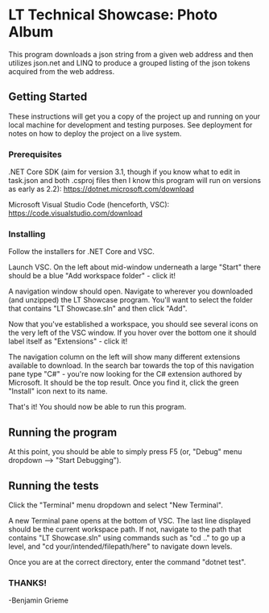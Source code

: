 # LT Technical Showcase: Photo Album

This program downloads a json string from a given web address and then utilizes json.net and LINQ to produce a grouped listing of the json tokens acquired from the web address.

## Getting Started

These instructions will get you a copy of the project up and running on your local machine for development and testing purposes. See deployment for notes on how to deploy the project on a live system.

### Prerequisites

.NET Core SDK (aim for version 3.1, though if you know what to edit in task.json and both .csproj files then I know this program will run on versions as early as 2.2): https://dotnet.microsoft.com/download 

Microsoft Visual Studio Code (henceforth, VSC): https://code.visualstudio.com/download

### Installing

Follow the installers for .NET Core and VSC.

Launch VSC. On the left about mid-window underneath a large "Start" there should be a blue "Add workspace folder" - click it!

A navigation window should open. Navigate to wherever you downloaded (and unzipped) the LT Showcase program. You'll want to select the folder that contains "LT Showcase.sln" and then click "Add".

Now that you've established a workspace, you should see several icons on the very left of the VSC window. If you hover over the bottom one it should label itself as "Extensions" - click it!

The navigation column on the left will show many different extensions available to download. In the search bar towards the top of this navigation pane type "C#" - you're now looking for the C# extension authored by Microsoft. It should be the top result. Once you find it, click the green "Install" icon next to its name.

That's it! You should now be able to run this program.

## Running the program

At this point, you should be able to simply press F5 (or, "Debug" menu dropdown --> "Start Debugging").

## Running the tests

Click the "Terminal" menu dropdown and select "New Terminal".

A new Terminal pane opens at the bottom of VSC. The last line displayed should be the current workspace path. If not, navigate to the path that contains "LT Showcase.sln" using commands such as "cd .." to go up a level, and "cd your/intended/filepath/here" to navigate down levels.

Once you are at the correct directory, enter the command "dotnet test".

### THANKS!

-Benjamin Grieme